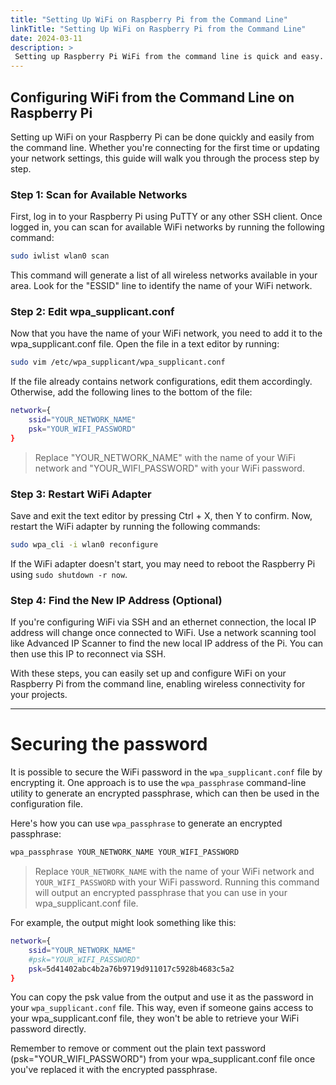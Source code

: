 ```yaml
---
title: "Setting Up WiFi on Raspberry Pi from the Command Line"
linkTitle: "Setting Up WiFi on Raspberry Pi from the Command Line"
date: 2024-03-11
description: >
 Setting up Raspberry Pi WiFi from the command line is quick and easy. This guide will walk you through the process step by step.
---
```


## Configuring WiFi from the Command Line on Raspberry Pi

Setting up WiFi on your Raspberry Pi can be done quickly and easily from the command line. Whether you're connecting for the first time or updating your network settings, this guide will walk you through the process step by step.

### Step 1: Scan for Available Networks

First, log in to your Raspberry Pi using PuTTY or any other SSH client. Once logged in, you can scan for available WiFi networks by running the following command:

```bash
sudo iwlist wlan0 scan
```

This command will generate a list of all wireless networks available in your area. Look for the "ESSID" line to identify the name of your WiFi network.

### Step 2: Edit wpa_supplicant.conf
Now that you have the name of your WiFi network, you need to add it to the wpa_supplicant.conf file. Open the file in a text editor by running:

```bash
sudo vim /etc/wpa_supplicant/wpa_supplicant.conf
```

If the file already contains network configurations, edit them accordingly. Otherwise, add the following lines to the bottom of the file:

```bash
network={
    ssid="YOUR_NETWORK_NAME"
    psk="YOUR_WIFI_PASSWORD"
}
```

> Replace "YOUR_NETWORK_NAME" with the name of your WiFi network and "YOUR_WIFI_PASSWORD" with your WiFi password.

### Step 3: Restart WiFi Adapter
Save and exit the text editor by pressing Ctrl + X, then Y to confirm. Now, restart the WiFi adapter by running the following commands:

```bash
sudo wpa_cli -i wlan0 reconfigure
```

If the WiFi adapter doesn't start, you may need to reboot the Raspberry Pi using `sudo shutdown -r now`.

### Step 4: Find the New IP Address (Optional)

If you're configuring WiFi via SSH and an ethernet connection, the local IP address will change once connected to WiFi. Use a network scanning tool like Advanced IP Scanner to find the new local IP address of the Pi. You can then use this IP to reconnect via SSH.

With these steps, you can easily set up and configure WiFi on your Raspberry Pi from the command line, enabling wireless connectivity for your projects.

---

Securing the password
=====================
It is possible to secure the WiFi password in the `wpa_supplicant.conf` file by encrypting it. One approach is to use the `wpa_passphrase` command-line utility to generate an encrypted passphrase, which can then be used in the configuration file.

Here's how you can use `wpa_passphrase` to generate an encrypted passphrase:

```bash
wpa_passphrase YOUR_NETWORK_NAME YOUR_WIFI_PASSWORD
```

> Replace `YOUR_NETWORK_NAME` with the name of your WiFi network and `YOUR_WIFI_PASSWORD` with your WiFi password. Running this command will output an encrypted passphrase that you can use in your wpa_supplicant.conf file.

For example, the output might look something like this:

```bash
network={
    ssid="YOUR_NETWORK_NAME"
    #psk="YOUR_WIFI_PASSWORD"
    psk=5d41402abc4b2a76b9719d911017c5928b4683c5a2
}
```

You can copy the psk value from the output and use it as the password in your `wpa_supplicant.conf` file. This way, even if someone gains access to your wpa_supplicant.conf file, they won't be able to retrieve your WiFi password directly.

Remember to remove or comment out the plain text password (psk="YOUR_WIFI_PASSWORD") from your wpa_supplicant.conf file once you've replaced it with the encrypted passphrase.